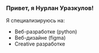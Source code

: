 ### Привет, я Нурлан Уразкулов!

Я специализируюсь на:
- Веб-разработке (python)
- Веб-дизайне (figma)
- Creative разработке
